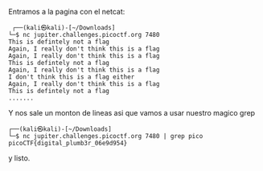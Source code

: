 
 Entramos a la pagina con el netcat:
 
	 ┌──(kali㉿kali)-[~/Downloads]
	└─$ nc jupiter.challenges.picoctf.org 7480            
	This is defintely not a flag
	Again, I really don't think this is a flag
	Again, I really don't think this is a flag
	This is defintely not a flag
	Again, I really don't think this is a flag
	I don't think this is a flag either
	Again, I really don't think this is a flag
	This is defintely not a flag
	.......
Y nos sale un monton de lineas asi que vamos a usar nuestro magico grep

	┌──(kali㉿kali)-[~/Downloads]
	└─$ nc jupiter.challenges.picoctf.org 7480 | grep pico
	picoCTF{digital_plumb3r_06e9d954}

y listo.